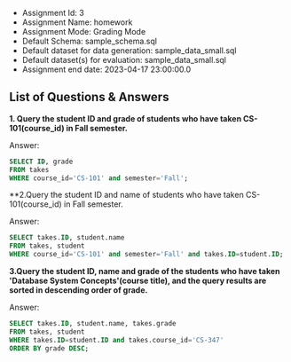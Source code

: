 - Assignment Id: 3
- Assignment Name: homework
- Assignment Mode: Grading Mode
- Default Schema: sample_schema.sql
- Default dataset for data generation:  sample_data_small.sql    
- Default dataset(s) for evaluation:  sample_data_small.sql    
- Assignment end date: 2023-04-17 23:00:00.0
## List of Questions & Answers
**1. Query the student ID and grade of students who have taken CS-101(course_id) in Fall semester.**

Answer:

```sql
SELECT ID, grade
FROM takes
WHERE course_id='CS-101' and semester='Fall';
```

**2.Query the student ID and name of students who have taken CS-101(course_id) in Fall semester.

Answer:

```sql
SELECT takes.ID, student.name
FROM takes, student
WHERE course_id='CS-101' and semester='Fall' and takes.ID=student.ID;
```

**3.Query the student ID, name and grade of the students who have taken 'Database System Concepts'(course title), and the query results are sorted in descending order of grade.**

Answer:

```sql
SELECT takes.ID, student.name, takes.grade
FROM takes, student
WHERE takes.ID=student.ID and takes.course_id='CS-347'
ORDER BY grade DESC;
```
